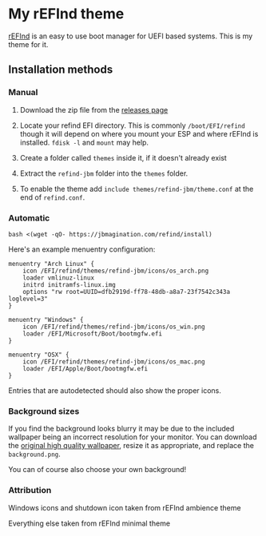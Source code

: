 # My rEFInd theme

[rEFInd](http://www.rodsbooks.com/refind/) is an easy to use boot manager for UEFI
based systems. This is my theme for it.

## Installation methods

### Manual 

 1. Download the zip file from the [releases page](https://github.com/jbmagination/refind-jbm/releases)

 2. Locate your refind EFI directory. This is commonly `/boot/EFI/refind`
    though it will depend on where you mount your ESP and where rEFInd is
    installed. `fdisk -l` and `mount` may help.

 3. Create a folder called `themes` inside it, if it doesn't already exist

 4. Extract the `refind-jbm` folder into the `themes` folder.

 5. To enable the theme add `include themes/refind-jbm/theme.conf` at the end of
    `refind.conf`.

### Automatic

```
bash <(wget -qO- https://jbmagination.com/refind/install)
```
Here's an example menuentry configuration:

```nginx
menuentry "Arch Linux" {
	icon /EFI/refind/themes/refind-jbm/icons/os_arch.png
	loader vmlinuz-linux
	initrd initramfs-linux.img
	options "rw root=UUID=dfb2919d-ff78-48db-a8a7-23f7542c343a loglevel=3"
}

menuentry "Windows" {
	icon /EFI/refind/themes/refind-jbm/icons/os_win.png
	loader /EFI/Microsoft/Boot/bootmgfw.efi
}

menuentry "OSX" {
	icon /EFI/refind/themes/refind-jbm/icons/os_mac.png
	loader /EFI/Apple/Boot/bootmgfw.efi
}
```

Entries that are autodetected should also show the proper icons.

### Background sizes

If you find the background looks blurry it may be due to the included wallpaper
being an incorrect resolution for your monitor. You can download the [original
high quality wallpaper](https://www.deviantart.com/leonardoalanb/art/Minimalist-wallpaper-295519786), resize it as appropriate, and replace the
`background.png`.

You can of course also choose your own background!

### Attribution

Windows icons and shutdown icon taken from rEFInd ambience theme

Everything else taken from rEFInd minimal theme

